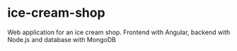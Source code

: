 # ice-cream-shop
Web application for an ice cream shop. Frontend with Angular, backend with Node.js and database with MongoDB
